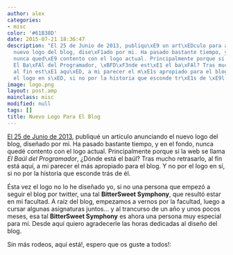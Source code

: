 ```yaml
---
author: alex
categories:
- misc
color: '#61B38D'
date: 2015-07-21 18:36:47
description: "El 25 de Junio de 2013, publiqu\xE9 un art\xEDculo para anunciando el
  nuevo logo del blog, dise\xF1ado por mi. Ha pasado bastante tiempo, y en el fondo,
  nunca qued\xE9 contento con el logo actual. Principalmente porque si la web se llama
  El Ba\xFAl del Programador, \xBFD\xF3nde est\xE1 el ba\xFAl? Tras mucho retrasarlo,
  al fin est\xE1 aqu\xED, a mi parecer el m\xE1s apropiado para el blog. Y no por
  el logo en s\xED, si no por la historia que esconde tr\xE1s de \xE9l."
image: logo.png
layout: post.amp
mainclass: misc
modified: null
tags: []
title: Nuevo Logo Para El Blog
---
```


[El 25 de Junio de 2013](/vota-por-el-logo-que-mas-te-guste-para-el-baul-del-programador/), publiqué un artículo anunciando el nuevo logo del blog, diseñado por mi. Ha pasado bastante tiempo, y en el fondo, nunca quedé contento con el logo actual. Principalmente porque si la web se llama _El Baúl del Programador_, ¿Dónde está el baúl? Tras mucho retrasarlo, al fin está aquí, a mi parecer el más apropiado para el blog. Y no por el logo en sí, si no por la historia que esconde trás de él.

<!--more--><!--ad-->

Ésta vez el logo no lo he diseñado yo, si no una persona que empezó a seguir el blog por twitter, una tal __BitterSweet Symphony__, que resultó estar en mi facultad. A raíz del blog, empezamos a vernos por la facultad, luego a cursar algunas asignaturas juntos... y al trancurso de un año y unos pocos meses, esa tal __BitterSweet Symphony__ es ahora una persona muy especial para mí. Desde aquí quiero agradecerle las horas dedicadas al diseño del blog.

Sin más rodeos, aquí está!, espero que os guste a todos!:

<figure>
<amp-img on="tap:lightbox1" role="button" tabindex="0" layout="responsive" src="/img/logo.png" title="{{ page.title }}" alt="{{ page.title }}" width="550px" height="414px" />
</figure>
